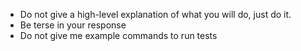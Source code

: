 - Do not give a high-level explanation of what you will do, just do it.
- Be terse in your response
- Do not give me example commands to run tests
